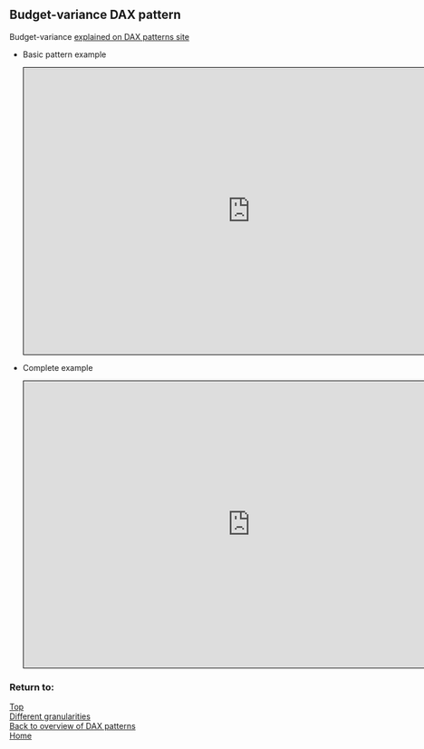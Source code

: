 <style>
    iframe {
      border: 1px solid black;
      width: 800px;
      height: 506px;
    }
</style>

## Budget-variance DAX pattern


Budget-variance	[explained on DAX patterns site](https://www.daxpatterns.com/budget-patterns/)

- Basic pattern example
    
    <iframe id="iframe-pc1" title="Parent-Child-basic" importance="low" allow="fullscreen"
    src="https://app.powerbi.com/view?r=eyJrIjoiYzAyM2NjNDgtNzFmYi00Y2ZkLThkOWItYTcwNzczOWI4MDcyIiwidCI6Ijg1OTBlYTFlLTdiMjctNDJlNS04MTdmLTZjOGYzNzE5ZjMxNCJ9">
    </iframe>

  
- Complete example
    
    <iframe id="iframe-pc2" title="Parent-Child-complete" importance="low" allow="fullscreen"
    src="https://app.powerbi.com/view?r=eyJrIjoiYWE0ZTg3ZjAtMDU1YS00YzlkLWJiOGMtNjI5NmI4YzZjZmRlIiwidCI6Ijg1OTBlYTFlLTdiMjctNDJlNS04MTdmLTZjOGYzNzE5ZjMxNCJ9">
    </iframe>

### Return to: 
    
[Top](#budget-variance-dax-pattern)  
[Different granularities](/Power-BI-samples-DAX-patterns/different-granularities)  
[Back to overview of DAX patterns](/Power-BI-samples-DAX-patterns)  
[Home](/.)
 
